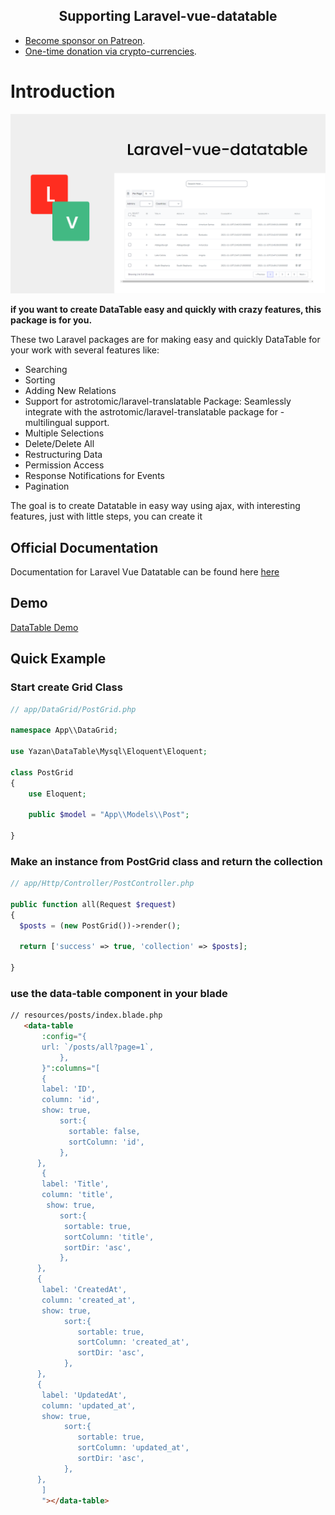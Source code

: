 <h2 align="center">Supporting Laravel-vue-datatable</h2>

- [Become sponsor on Patreon](https://www.patreon.com/yazan_alnughnugh).
- [One-time donation via crypto-currencies](https://github.com/yazan-alnugnugh/laravel-datatable/blob/master/_docs/Donations/crypto/index.md).


# Introduction

<p align="center">
    <img src="art/intro-image.png" alt="laravel-vue-datatable intro image">
</p>

**if you want to create DataTable easy and quickly with crazy features, this package is for you.**

These two Laravel packages are for making easy and quickly DataTable for your work with several features like:
- Searching 
- Sorting
- Adding New Relations
- Support for astrotomic/laravel-translatable Package: Seamlessly integrate with the astrotomic/laravel-translatable package for - multilingual support.
- Multiple Selections
- Delete/Delete All
- Restructuring Data
- Permission Access
- Response Notifications for Events
- Pagination

The goal is to create Datatable in easy way using ajax,
 with interesting features, just with little steps, you can create it

## Official Documentation

 Documentation for Laravel Vue Datatable can be found here  [here](https://packages.tourismcaravan.com/docs/2/data-table)

## Demo

 [DataTable Demo](https://packages.tourismcaravan.com/data-table)



## Quick Example

### **Start create Grid Class**

```php
// app/DataGrid/PostGrid.php

namespace App\\DataGrid;

use Yazan\DataTable\Mysql\Eloquent\Eloquent;

class PostGrid
{
	use Eloquent;

    public $model = "App\\Models\\Post";

}

```

### **Make an instance from PostGrid class and return the collection**

```php
// app/Http/Controller/PostController.php

public function all(Request $request)
{
  $posts = (new PostGrid())->render();

  return ['success' => true, 'collection' => $posts];

}

```

### **use the data-table component in your blade**

```html
// resources/posts/index.blade.php
   <data-table
       :config="{
       url: `/posts/all?page=1`,
           },
       }":columns="[
       {
       label: 'ID',
       column: 'id',
       show: true,
           sort:{
             sortable: false,
             sortColumn: 'id',
           },
      },
       {
       label: 'Title',
       column: 'title',
        show: true,
           sort:{
            sortable: true,
            sortColumn: 'title',
            sortDir: 'asc',
           },
      },
      {
       label: 'CreatedAt',
       column: 'created_at',
       show: true,
            sort:{
               sortable: true,
               sortColumn: 'created_at',
               sortDir: 'asc',
            },
      },
      {
       label: 'UpdatedAt',
       column: 'updated_at',
       show: true,
            sort:{
               sortable: true,
               sortColumn: 'updated_at',
               sortDir: 'asc',
            },
      },
       ]
       "></data-table>
```
